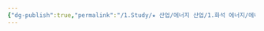 ```yaml
---
{"dg-publish":true,"permalink":"/1.Study/★ 산업/에너지 산업/1.화석 에너지/에너지 기업 일반/","created":"2023-06-20T12:24:27.291+09:00","updated":"2025-06-03T20:07:21.001+09:00"}
---
```


